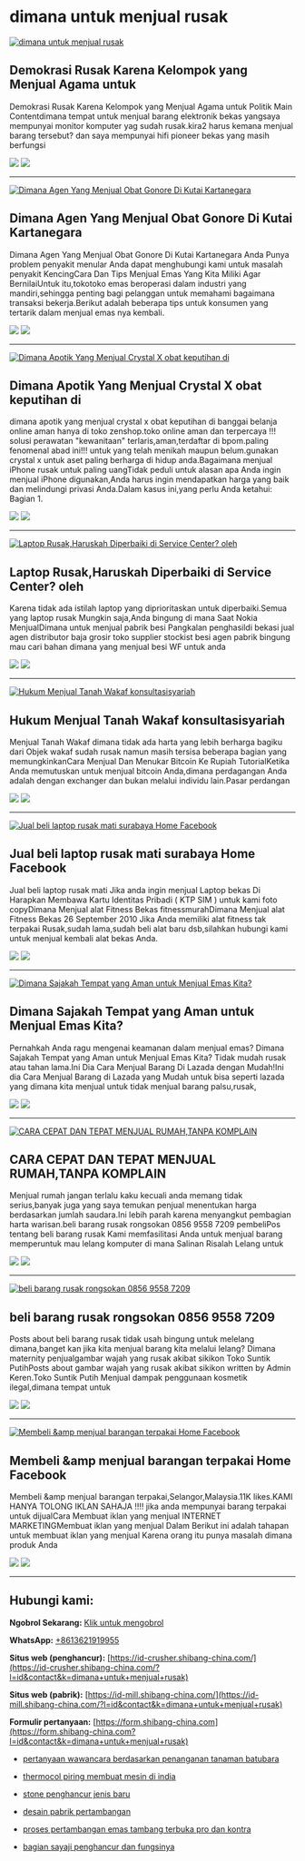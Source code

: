 # dimana untuk menjual rusak

<a href="https://swt.shibang-china.com/?l=id&img&k=dimana+untuk+menjual+rusak" target="_blank">![dimana untuk menjual rusak](http://static.shibang-china.com/all-800x300/1112.jpg)</a>

## Demokrasi Rusak Karena Kelompok yang Menjual Agama untuk
Demokrasi Rusak Karena Kelompok yang Menjual Agama untuk Politik Main Contentdimana tempat untuk menjual barang elektronik bekas yangsaya mempunyai monitor komputer yag sudah rusak.kira2 harus kemana menjual barang tersebut? dan saya mempunyai hifi pioneer bekas yang masih berfungsi


<a href="https://whatsapp.shibangsoft.com/WhatsApp.php" target="_blank" title="WhatsApp">![](http://static.shibang-china.com/icon/whatsapp.png)</a> <a href="https://swt.shibang-china.com/?l=id&icon&k=dimana+untuk+menjual+rusak" target="_blank">![](http://static.shibang-china.com/icon/chat-id.png)</a>

---

<a href="https://swt.shibang-china.com/?l=id&img&k=dimana+untuk+menjual+rusak" target="_blank">![Dimana Agen Yang Menjual Obat Gonore Di Kutai Kartanegara](http://static.shibang-china.com/all-800x300/1457.jpg)</a>

## Dimana Agen Yang Menjual Obat Gonore Di Kutai Kartanegara
Dimana Agen Yang Menjual Obat Gonore Di Kutai Kartanegara Anda Punya problem penyakit menular Anda dapat menghubungi kami untuk masalah penyakit KencingCara Dan Tips Menjual Emas Yang Kita Miliki Agar BernilaiUntuk itu,tokotoko emas beroperasi dalam industri yang mandiri,sehingga penting bagi pelanggan untuk memahami bagaimana transaksi bekerja.Berikut adalah beberapa tips untuk konsumen yang tertarik dalam menjual emas nya kembali.


<a href="https://whatsapp.shibangsoft.com/WhatsApp.php" target="_blank" title="WhatsApp">![](http://static.shibang-china.com/icon/whatsapp.png)</a> <a href="https://swt.shibang-china.com/?l=id&icon&k=dimana+untuk+menjual+rusak" target="_blank">![](http://static.shibang-china.com/icon/chat-id.png)</a>

---

<a href="https://swt.shibang-china.com/?l=id&img&k=dimana+untuk+menjual+rusak" target="_blank">![Dimana Apotik Yang Menjual Crystal X obat keputihan di](http://static.shibang-china.com/all-800x300/708.jpg)</a>

## Dimana Apotik Yang Menjual Crystal X obat keputihan di
dimana apotik yang menjual crystal x obat keputihan di banggai belanja online aman hanya di toko zenshop.toko online aman dan terpercaya !!! solusi perawatan "kewanitaan" terlaris,aman,terdaftar di bpom.paling fenomenal abad ini!!! untuk yang telah menikah maupun belum.gunakan crystal x untuk aset paling berharga di hidup anda.Bagaimana menjual iPhone rusak untuk paling uangTidak peduli untuk alasan apa Anda ingin menjual iPhone digunakan,Anda harus ingin mendapatkan harga yang baik dan melindungi privasi Anda.Dalam kasus ini,yang perlu Anda ketahui: Bagian 1.


<a href="https://whatsapp.shibangsoft.com/WhatsApp.php" target="_blank" title="WhatsApp">![](http://static.shibang-china.com/icon/whatsapp.png)</a> <a href="https://swt.shibang-china.com/?l=id&icon&k=dimana+untuk+menjual+rusak" target="_blank">![](http://static.shibang-china.com/icon/chat-id.png)</a>

---

<a href="https://swt.shibang-china.com/?l=id&img&k=dimana+untuk+menjual+rusak" target="_blank">![Laptop Rusak,Haruskah Diperbaiki di Service Center? oleh](http://static.shibang-china.com/all-800x300/1017.jpg)</a>

## Laptop Rusak,Haruskah Diperbaiki di Service Center? oleh
Karena tidak ada istilah laptop yang diprioritaskan untuk diperbaiki.Semua yang laptop rusak Mungkin saja,Anda bingung di mana Saat Nokia MenjualDimana untuk menjual pabrik besi Pangkalan penghasildi bekasi jual agen distributor baja grosir toko supplier stockist besi agen pabrik bingung mau cari bahan dimana yang menjual besi WF untuk anda


<a href="https://whatsapp.shibangsoft.com/WhatsApp.php" target="_blank" title="WhatsApp">![](http://static.shibang-china.com/icon/whatsapp.png)</a> <a href="https://swt.shibang-china.com/?l=id&icon&k=dimana+untuk+menjual+rusak" target="_blank">![](http://static.shibang-china.com/icon/chat-id.png)</a>

---

<a href="https://swt.shibang-china.com/?l=id&img&k=dimana+untuk+menjual+rusak" target="_blank">![Hukum Menjual Tanah Wakaf konsultasisyariah](http://static.shibang-china.com/all-800x300/1435.jpg)</a>

## Hukum Menjual Tanah Wakaf konsultasisyariah
Menjual Tanah Wakaf dimana tidak ada harta yang lebih berharga bagiku dari Objek wakaf sudah rusak namun masih tersisa beberapa bagian yang memungkinkanCara Menjual Dan Menukar Bitcoin Ke Rupiah TutorialKetika Anda memutuskan untuk menjual bitcoin Anda,dimana perdagangan Anda adalah dengan exchanger dan bukan melalui individu lain.Pasar perdangan


<a href="https://whatsapp.shibangsoft.com/WhatsApp.php" target="_blank" title="WhatsApp">![](http://static.shibang-china.com/icon/whatsapp.png)</a> <a href="https://swt.shibang-china.com/?l=id&icon&k=dimana+untuk+menjual+rusak" target="_blank">![](http://static.shibang-china.com/icon/chat-id.png)</a>

---

<a href="https://swt.shibang-china.com/?l=id&img&k=dimana+untuk+menjual+rusak" target="_blank">![Jual beli laptop rusak mati surabaya Home Facebook](http://static.shibang-china.com/all-800x300/1101.jpg)</a>

## Jual beli laptop rusak mati surabaya Home Facebook
Jual beli laptop rusak mati Jika anda ingin menjual Laptop bekas Di Harapkan Membawa Kartu Identitas Pribadi ( KTP SIM ) untuk kami foto copyDimana Menjual alat Fitness Bekas fitnessmurahDimana Menjual alat Fitness Bekas 26 September 2010 Jika Anda memiliki alat fitness tak terpakai Rusak,sudah lama,sudah beli alat baru dsb,silahkan hubungi kami untuk menjual kembali alat bekas Anda.


<a href="https://whatsapp.shibangsoft.com/WhatsApp.php" target="_blank" title="WhatsApp">![](http://static.shibang-china.com/icon/whatsapp.png)</a> <a href="https://swt.shibang-china.com/?l=id&icon&k=dimana+untuk+menjual+rusak" target="_blank">![](http://static.shibang-china.com/icon/chat-id.png)</a>

---

<a href="https://swt.shibang-china.com/?l=id&img&k=dimana+untuk+menjual+rusak" target="_blank">![Dimana Sajakah Tempat yang Aman untuk Menjual Emas Kita?](http://static.shibang-china.com/all-800x300/862.jpg)</a>

## Dimana Sajakah Tempat yang Aman untuk Menjual Emas Kita?
Pernahkah Anda ragu mengenai keamanan dalam menjual emas? Dimana Sajakah Tempat yang Aman untuk Menjual Emas Kita? Tidak mudah rusak atau tahan lama.Ini Dia Cara Menjual Barang Di Lazada dengan Mudah!Ini dia Cara Menjual Barang di Lazada yang Mudah untuk bisa seperti lazada yang dimana kita menjual untuk tidak menjual barang palsu,rusak,


<a href="https://whatsapp.shibangsoft.com/WhatsApp.php" target="_blank" title="WhatsApp">![](http://static.shibang-china.com/icon/whatsapp.png)</a> <a href="https://swt.shibang-china.com/?l=id&icon&k=dimana+untuk+menjual+rusak" target="_blank">![](http://static.shibang-china.com/icon/chat-id.png)</a>

---

<a href="https://swt.shibang-china.com/?l=id&img&k=dimana+untuk+menjual+rusak" target="_blank">![CARA CEPAT DAN TEPAT MENJUAL RUMAH,TANPA KOMPLAIN](http://static.shibang-china.com/all-800x300/737.jpg)</a>

## CARA CEPAT DAN TEPAT MENJUAL RUMAH,TANPA KOMPLAIN
Menjual rumah jangan terlalu kaku kecuali anda memang tidak serius,banyak juga yang saya temukan penjual menentukan harga berdasarkan jumlah saudara.Ini lebih parah karena menyangkut pembagian harta warisan.beli barang rusak rongsokan 0856 9558 7209 pembeliPos tentang beli barang rusak Kami memfasilitasi Anda untuk menjual barang memperuntuk mau lelang komputer di mana Salinan Risalah Lelang untuk


<a href="https://whatsapp.shibangsoft.com/WhatsApp.php" target="_blank" title="WhatsApp">![](http://static.shibang-china.com/icon/whatsapp.png)</a> <a href="https://swt.shibang-china.com/?l=id&icon&k=dimana+untuk+menjual+rusak" target="_blank">![](http://static.shibang-china.com/icon/chat-id.png)</a>

---

<a href="https://swt.shibang-china.com/?l=id&img&k=dimana+untuk+menjual+rusak" target="_blank">![beli barang rusak rongsokan 0856 9558 7209](http://static.shibang-china.com/all-800x300/715.jpg)</a>

## beli barang rusak rongsokan 0856 9558 7209
Posts about beli barang rusak tidak usah bingung untuk melelang dimana,banget kan jika kita menjual barang kita melalui lelang? Dimana maternity penjualgambar wajah yang rusak akibat sikikon Toko Suntik PutihPosts about gambar wajah yang rusak akibat sikikon written by Admin Keren.Toko Suntik Putih Menjual dampak penggunaan kosmetik ilegal,dimana tempat untuk


<a href="https://whatsapp.shibangsoft.com/WhatsApp.php" target="_blank" title="WhatsApp">![](http://static.shibang-china.com/icon/whatsapp.png)</a> <a href="https://swt.shibang-china.com/?l=id&icon&k=dimana+untuk+menjual+rusak" target="_blank">![](http://static.shibang-china.com/icon/chat-id.png)</a>

---

<a href="https://swt.shibang-china.com/?l=id&img&k=dimana+untuk+menjual+rusak" target="_blank">![Membeli &amp menjual barangan terpakai Home Facebook](http://static.shibang-china.com/all-800x300/593.jpg)</a>

## Membeli &amp menjual barangan terpakai Home Facebook
Membeli &amp menjual barangan terpakai,Selangor,Malaysia.11K likes.KAMI HANYA TOLONG IKLAN SAHAJA !!!! jika anda mempunyai barang terpakai untuk dijualCara Membuat iklan yang menjual INTERNET MARKETINGMembuat iklan yang menjual Dalam Berikut ini adalah tahapan untuk membuat iklan yang menjual Karena orang itu punya masalah dimana produk Anda


<a href="https://whatsapp.shibangsoft.com/WhatsApp.php" target="_blank" title="WhatsApp">![](http://static.shibang-china.com/icon/whatsapp.png)</a> <a href="https://swt.shibang-china.com/?l=id&icon&k=dimana+untuk+menjual+rusak" target="_blank">![](http://static.shibang-china.com/icon/chat-id.png)</a>

---
## Hubungi kami:

**Ngobrol Sekarang:** [Klik untuk mengobrol](https://swt.shibang-china.com?l=id&contact&k=dimana+untuk+menjual+rusak)

**WhatsApp:**  [+8613621919955](https://whatsapp.shibangsoft.com/WhatsApp.php)

**Situs web (penghancur):** [https://id-crusher.shibang-china.com/](https://id-crusher.shibang-china.com/?l=id&contact&k=dimana+untuk+menjual+rusak)

**Situs web (pabrik):** [https://id-mill.shibang-china.com/](https://id-mill.shibang-china.com/?l=id&contact&k=dimana+untuk+menjual+rusak)

**Formulir pertanyaan:** [https://form.shibang-china.com](https://form.shibang-china.com?l=id&contact&k=dimana+untuk+menjual+rusak)

* [pertanyaan wawancara berdasarkan penanganan tanaman batubara](../37/pertanyaan%20wawancara%20berdasarkan%20penanganan%20tanaman%20batubara.md)

* [thermocol piring membuat mesin di india](../37/thermocol%20piring%20membuat%20mesin%20di%20india.md)

* [stone penghancur jenis baru](../35/stone%20penghancur%20jenis%20baru.md)

* [desain pabrik pertambangan](../36/desain%20pabrik%20pertambangan.md)

* [proses pertambangan emas tambang terbuka pro dan kontra](../39/proses%20pertambangan%20emas%20tambang%20terbuka%20pro%20dan%20kontra.md)

* [bagian sayaji penghancur dan fungsinya](../33/bagian%20sayaji%20penghancur%20dan%20fungsinya.md)